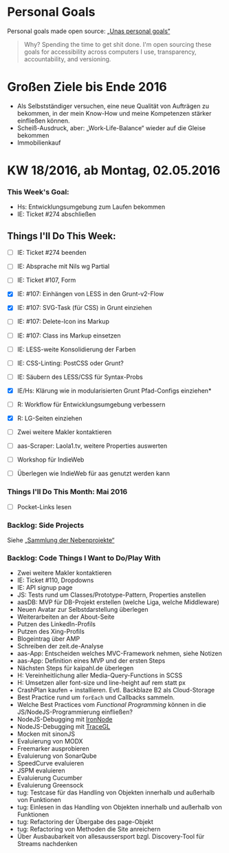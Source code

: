 Personal Goals
==============

Personal goals made open source: [„Unas personal goals“](http://una.im/personal-goals-guide/#=%81)
> Why? Spending the time to get shit done. I'm open sourcing these goals for accessibility across computers I use, transparency, accountability, and versioning.

# Großen Ziele bis Ende 2016
* Als Selbstständiger versuchen, eine neue Qualität von Aufträgen zu bekommen, in der mein Know-How und meine Kompetenzen stärker einfließen können.
* Scheiß-Ausdruck, aber: „Work-Life-Balance“ wieder auf die Gleise bekommen
* Immobilienkauf


# KW 18/2016, ab Montag, 02.05.2016


### This Week's Goal: 
* Hs: Entwicklungsumgebung zum Laufen bekommen
* IE: Ticket #274 abschließen



## Things I'll Do This Week:
- [ ] IE: Ticket #274 beenden
- [ ] IE: Absprache mit Nils wg Partial
- [ ] IE: Ticket #107, Form
- [x] IE: #107: Einhängen von LESS in den Grunt-v2-Flow
- [x] IE: #107: SVG-Task (für CSS) in Grunt einziehen
- [ ] IE: #107: Delete-Icon ins Markup
- [ ] IE: #107: Class ins Markup einsetzen
- [ ] IE: LESS-weite Konsolidierung der Farben
- [ ] IE: CSS-Linting: PostCSS oder Grunt?
- [ ] IE: Säubern des LESS/CSS für Syntax-Probs
- [x] IE/Hs: Klärung wie in modularisierten Grunt Pfad-Configs einziehen*
- [ ] R: Workflow für Entwicklungsumgebung verbessern
- [x] R: LG-Seiten einziehen
- [ ] Zwei weitere Makler kontaktieren
- [ ] aas-Scraper: Laola1.tv, weitere Properties auswerten
- [ ] Workshop für IndieWeb
- [ ] Überlegen wie IndieWeb für aas genutzt werden kann



### Things I'll Do This Month: Mai 2016
- [ ] Pocket-Links lesen


### Backlog: Side Projects
Siehe [„Sammlung der Nebenprojekte“](~/Sites/dogfood-personal-goal/recources/pet-projects.md)


### Backlog: Code Things I Want to Do/Play With
* Zwei weitere Makler kontaktieren
* IE: Ticket #110, Dropdowns
* IE: API signup page
* JS: Tests rund um Classes/Prototype-Pattern, Properties anstellen
* aasDB: MVP für DB-Projekt erstellen (welche Liga, welche Middleware)
* Neuen Avatar zur Selbstdarstellung überlegen
* Weiterarbeiten an der About-Seite
* Putzen des LinkedIn-Profils
* Putzen des Xing-Profils
* Blogeintrag über AMP
* Schreiben der zeit.de-Analyse
* aas-App: Entscheiden welches MVC-Framework nehmen, siehe Notizen
* aas-App: Definition eines MVP und der ersten Steps
* Nächsten Steps für kaipahl.de überlegen
* H: Vereinheitlichung aller Media-Query-Functions in SCSS
* H: Umsetzen aller font-size und line-height auf rem statt px
* CrashPlan kaufen + installieren. Evtl. Backblaze B2 als Cloud-Storage
* Best Practice rund um `forEach` und Callbacks sammeln.
* Welche Best Practices vom _Functional Programming_ können in die JS/NodeJS-Programmierung einfließen?
* NodeJS-Debugging mit [IronNode](http://s-a.github.io/iron-node/)
* NodeJS-Debugging mit [TraceGL](https://github.com/traceglMPL/tracegl)
* Mocken mit sinonJS
* Evaluierung von MODX
* Freemarker ausprobieren
* Evaluierung von SonarQube
* SpeedCurve evaluieren
* JSPM evaluieren
* Evaluierung Cucumber
* Evaluierung Greensock
* tug: Testcase für das Handling von Objekten innerhalb und außerhalb von Funktionen
* tug: Einlesen in das Handling von Objekten innerhalb und außerhalb von Funktionen
* tug: Refactoring der Übergabe des page-Objekt
* tug: Refactoring von Methoden die Site anreichern
* Über Ausbaubarkeit von allesaussersport bzgl. Discovery-Tool für Streams nachdenken


